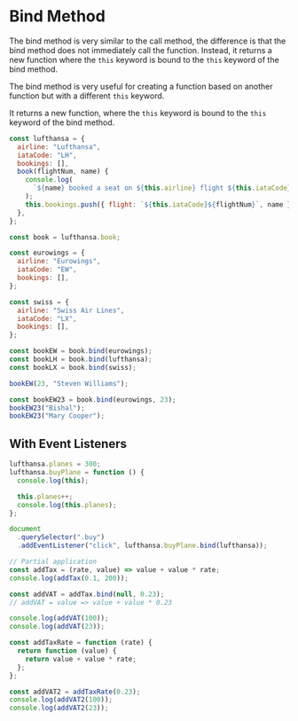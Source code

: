 # Bind Method

The bind method is very similar to the call method, the difference is that the bind method does not immediately call the function. Instead, it returns a new function where the `this` keyword is bound to the `this` keyword of the bind method.

The bind method is very useful for creating a function based on another function but with a different `this` keyword.

It returns a new function, where the `this` keyword is bound to the `this` keyword of the bind method.

```js
const lufthansa = {
  airline: "Lufthansa",
  iataCode: "LH",
  bookings: [],
  book(flightNum, name) {
    console.log(
      `${name} booked a seat on ${this.airline} flight ${this.iataCode}${flightNum}`
    );
    this.bookings.push({ flight: `${this.iataCode}${flightNum}`, name });
  },
};

const book = lufthansa.book;

const eurowings = {
  airline: "Eurowings",
  iataCode: "EW",
  bookings: [],
};

const swiss = {
  airline: "Swiss Air Lines",
  iataCode: "LX",
  bookings: [],
};

const bookEW = book.bind(eurowings);
const bookLH = book.bind(lufthansa);
const bookLX = book.bind(swiss);

bookEW(23, "Steven Williams");

const bookEW23 = book.bind(eurowings, 23);
bookEW23("Bishal");
bookEW23("Mary Cooper");
```

## With Event Listeners

```js
lufthansa.planes = 300;
lufthansa.buyPlane = function () {
  console.log(this);

  this.planes++;
  console.log(this.planes);
};

document
  .querySelector(".buy")
  .addEventListener("click", lufthansa.buyPlane.bind(lufthansa));

// Partial application
const addTax = (rate, value) => value + value * rate;
console.log(addTax(0.1, 200));

const addVAT = addTax.bind(null, 0.23);
// addVAT = value => value + value * 0.23

console.log(addVAT(100));
console.log(addVAT(23));

const addTaxRate = function (rate) {
  return function (value) {
    return value + value * rate;
  };
};

const addVAT2 = addTaxRate(0.23);
console.log(addVAT2(100));
console.log(addVAT2(23));
```
